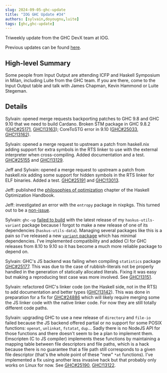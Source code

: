 ```yaml
---
slug: 2024-09-05-ghc-update
title: "IOG GHC Update #34"
authors: [sylvain,doyougnu,luite]
tags: [ghc,ghc-update]
---
```


Triweekly update from the GHC DevX team at IOG.

<!-- truncate -->

Previous updates can be found [here](https://engineering.iog.io/tags/ghc-update).

## High-level Summary

Some people from Input Output are attending ICFP and Haskell Symposium in Milan, including Luite from the GHC team. If you are there, come to the Input Output table and talk with James Chapman, Kevin Hammond or Luite Stegeman.

## Details

Sylvain: opened merge requests backporting patches to GHC 9.8 and GHC 9.10 that we need to build Cardano. Broken STM package in GHC 9.8.2 ([GHC#25171](https://gitlab.haskell.org/ghc/ghc/-/issues/25171), [GHC!13163](https://gitlab.haskell.org/ghc/ghc/-/merge_requests/13163)); CoreToSTG error in 9.10 ([GHC#25033](https://gitlab.haskell.org/ghc/ghc/-/issues/25033), [GHC!13162](https://gitlab.haskell.org/ghc/ghc/-/merge_requests/13162)).

Sylvain: opened a merge request to upstream a patch from haskell.nix adding support for extra symbols in the RTS linker to use with the external interpreter when cross-compiling. Added documentation and a test. [GHC#25155](https://gitlab.haskell.org/ghc/ghc/-/issues/25155) and [GHC!13129](https://gitlab.haskell.org/ghc/ghc/-/merge_requests/13129).

Jeff and Sylvain: opened a merge request to upstream a patch from haskell.nix adding some support for hidden symbols in the RTS linker for ELF binaries. Added a test. [GHC#25191](https://gitlab.haskell.org/ghc/ghc/-/issues/25191) and [GHC!13013](https://gitlab.haskell.org/ghc/ghc/-/merge_requests/13013).

Jeff: published the [philosophies of optimization](https://haskell.foundation/hs-opt-handbook.github.io/) chapter of the Haskell Optimization Handbook.

Jeff: investigated an error with the `entropy` package in nixpkgs. This turned out to be a [non-issue](https://github.com/NixOS/nixpkgs/issues/337996).

Sylvain: `ghc-up` [failed to build](https://github.com/haskus/packages/issues/62) with the latest release of my `haskus-utils-variant` package because I forgot to make a new release of one of its dependencies (`haskus-utils-data`). Managing several packages like this is a pain so I've released a new [`variant` package](https://hackage.haskell.org/package/variant) which has minimal dependencies. I've implemented compatibility and added CI for GHC releases from 8.10 to 9.10 so it has become a much more reliable package to depend on.

Sylvain: GHC's JS backend was failing when compiling `statistics` package [GHC#25177](https://gitlab.haskell.org/ghc/ghc/-/issues/25177). This was due to the case of rubbish-literals not be properly handled in the generation of statically allocated literals. Fixing it was easy but making a reproducing test case was more involved. See [GHC!13151](https://gitlab.haskell.org/ghc/ghc/-/merge_requests/13151).

Sylvain: refactored GHC's linker code (on the Haskell side, not in the RTS) to add documentation and better types ([GHC!13142](https://gitlab.haskell.org/ghc/ghc/-/merge_requests/13142)). This was done in preparation for a fix for [GHC#24886](https://gitlab.haskell.org/ghc/ghc/-/issues/24886) which will likely require merging some the JS linker code with the native linker code. For now they are still totally different code paths.

Sylvain: upgrading GHC to use a new release of `directory` and `file-io` failed because the JS backend offered partial or no support for some POSIX functions: `openat`, `unlinkat`, `fstatat`, `dup`... Sadly there is no NodeJS API for those functions and there doesn't seem to be a plan to implement them. Emscripten (C to JS compiler) implements these functions by maintaining a mapping table between file descriptors and file paths, which is a hack because there is no guarantee that a file path still corresponds to a given file descriptor (that's the whole point of these "new" `*at` functions). I've implemented a fix using another less invasive hack but that probably only works on Linux for now. See [GHC#25190](https://gitlab.haskell.org/ghc/ghc/-/issues/25190), [GHC!13122](https://gitlab.haskell.org/ghc/ghc/-/merge_requests/13122/diffs?commit_id=a300f12c93f7ea74f8d269bf300e37fb4ffb2b6e).
